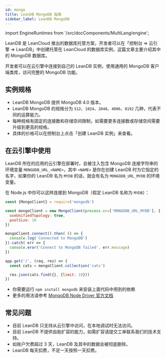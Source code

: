 ```yaml
---
id: mongo
title: LeanDB MongoDB 指南
sidebar_label: LeanDB MongoDB
---
```


import EngineRuntimes from '/src/docComponents/MultiLang/engine';

LeanDB 是 LeanCloud 推出的数据库托管方案，开发者可以在「控制台 => 云引擎 => LeanDB」中创建托管在 LeanCloud 的数据库实例，这篇文章主要介绍其中的 MongoDB 数据库。

开发者可以在云引擎中连接到自己的 LeanDB 实例，使用通用的 MongoDB 客户端类库，访问完整的 MongoDB 功能。

## 实例规格

- LeanDB MongoDB 提供 MongoDB 4.0 版本。
- LeanDB MongoDB 的规格分为 `512`、`1024`、`2048`、`4096`、`8192` 几种，代表不同的运算能力。
- 每种规格有固定的连接数和存储空间限制，如需要更多连接数或存储空间需要升级到更高的规格。
- 具体的价格可以在控制台上点击「创建 LeanDB 实例」来查看。

## 在云引擎中使用

LeanDB 所在的应用的云引擎在部署时，会被注入包含 MongoDB 连接字符串的环境变量 `MONGODB_URL_<NAME>`，其中 `<NAME>` 是你在创建 LeanDB 时为它指定的名字，如果你的 LeanDB 名为 `MYDB` 的话，就会有名为 `MONGODB_URL_MYDB` 的环境变量。

<EngineRuntimes>
<TabItem value='nodejs'>

在 Node.js 中你可以这样连接到 MongoDB（假定 LeanDB 名称为 `MYDB`）：

```js title='app.js'
const {MongoClient} = require('mongodb')

const mongoClient = new MongoClient(process.env['MONGODB_URL_MYDB'], {
  useUnifiedTopology: true,
  poolSize: 10
})

mongoClient.connect().then( () => {
  console.log('Connected to MongoDB')
}).catch( err => {
  console.eror('Connect to MongoDB failed', err.message)
})

app.get('/', (req, res) => {
  const cats = mongoClient.collection('cats')

  res.json(cats.find({}, {limit: 10}))
})
```

- 你需要运行 `npm install mongodb` 来安装上面代码中用到的依赖
- 更多的用法请参考 [MongoDB Node Driver 官方文档](https://docs.mongodb.com/drivers/node/)

</TabItem>
</EngineRuntimes>

## 常见问题

- 目前 LeanDB 只支持从云引擎中访问，在本地调试时无法访问。
- 目前 LeanDB 不提供自助扩容的能力，如需扩容请提交工单联系我们的技术支持。
- 如账户欠费超过 3 天，LeanDB 及其中的数据会被彻底删除。
- LeanDB 每天扣费，不足一天按照一天扣费。

